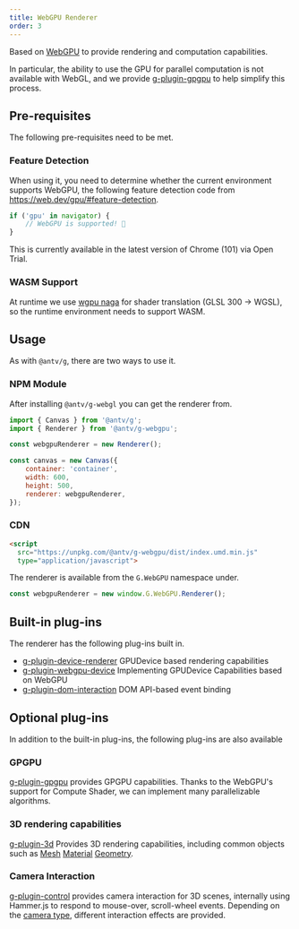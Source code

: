```yaml
---
title: WebGPU Renderer
order: 3
---
```


Based on [WebGPU](https://www.w3.org/TR/webgpu/) to provide rendering and computation capabilities.

In particular, the ability to use the GPU for parallel computation is not available with WebGL, and we provide [g-plugin-gpgpu](/en/plugins/gpgpu) to help simplify this process.

## Pre-requisites

The following pre-requisites need to be met.

### Feature Detection

When using it, you need to determine whether the current environment supports WebGPU, the following feature detection code from https://web.dev/gpu/#feature-detection.

```js
if ('gpu' in navigator) {
    // WebGPU is supported! 🎉
}
```

This is currently available in the latest version of Chrome (101) via Open Trial.

### WASM Support

At runtime we use [wgpu naga](https://github.com/gfx-rs/naga) for shader translation (GLSL 300 -> WGSL), so the runtime environment needs to support WASM.

## Usage

As with `@antv/g`, there are two ways to use it.

### NPM Module

After installing `@antv/g-webgl` you can get the renderer from.

```js
import { Canvas } from '@antv/g';
import { Renderer } from '@antv/g-webgpu';

const webgpuRenderer = new Renderer();

const canvas = new Canvas({
    container: 'container',
    width: 600,
    height: 500,
    renderer: webgpuRenderer,
});
```

### CDN

```html
<script
  src="https://unpkg.com/@antv/g-webgpu/dist/index.umd.min.js"
  type="application/javascript">
```

The renderer is available from the `G.WebGPU` namespace under.

```js
const webgpuRenderer = new window.G.WebGPU.Renderer();
```

## Built-in plug-ins

The renderer has the following plug-ins built in.

-   [g-plugin-device-renderer](/en/plugins/device-renderer) GPUDevice based rendering capabilities
-   [g-plugin-webgpu-device](/en/plugins/webgl-device) Implementing GPUDevice Capabilities based on WebGPU
-   [g-plugin-dom-interaction](/en/plugins/dom-interaction) DOM API-based event binding

## Optional plug-ins

In addition to the built-in plug-ins, the following plug-ins are also available

### GPGPU

[g-plugin-gpgpu](/en/plugins/gpgpu) provides GPGPU capabilities. Thanks to the WebGPU's support for Compute Shader, we can implement many parallelizable algorithms.

### 3D rendering capabilities

[g-plugin-3d](/en/plugins/3d) Provides 3D rendering capabilities, including common objects such as [Mesh](/en/api/3d/mesh) [Material](/en/api/3d/material) [Geometry](/en/api/3d/geometry).

### Camera Interaction

[g-plugin-control](/en/plugins/control) provides camera interaction for 3D scenes, internally using Hammer.js to respond to mouse-over, scroll-wheel events. Depending on the [camera type](/en/api/camera/intro), different interaction effects are provided.
